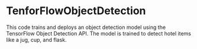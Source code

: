 # TenforFlowObjectDetection
This code trains and deploys an object detection model using the TensorFlow Object Detection API. The model is trained to detect hotel items like a jug, cup, and flask.
